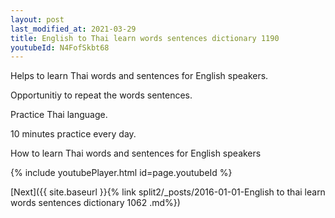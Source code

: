 ```yaml
---
layout: post
last_modified_at: 2021-03-29
title: English to Thai learn words sentences dictionary 1190 
youtubeId: N4FofSkbt68
---
```

 
 
Helps to learn Thai words and sentences for English speakers.

Opportunitiy to repeat the words sentences. 

Practice Thai language. 
 
10 minutes practice every day. 
 
How to learn Thai words and sentences for English speakers 
 
{% include youtubePlayer.html id=page.youtubeId %}
 
 
[Next]({{ site.baseurl }}{% link  split2/_posts/2016-01-01-English to thai learn words sentences dictionary 1062 .md%})
 
